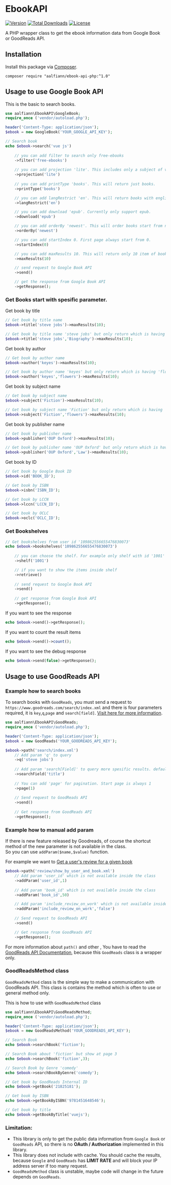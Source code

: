 # EbookAPI
[![Version](https://img.shields.io/badge/stable-1.2.3-green.svg)](https://github.com/aalfiann/ebook-api-php)
[![Total Downloads](https://poser.pugx.org/aalfiann/ebook-api-php/downloads)](https://packagist.org/packages/aalfiann/ebook-api-php)
[![License](https://poser.pugx.org/aalfiann/ebook-api-php/license)](https://github.com/aalfiann/ebook-api-php/blob/HEAD/LICENSE.md)

A PHP wrapper class to get the ebook information data from Google Book or GoodReads API.

## Installation

Install this package via [Composer](https://getcomposer.org/).
```
composer require "aalfiann/ebook-api-php:^1.0"
```


## Usage to use Google Book API

This is the basic to search books.
```php
use aalfiann\EbookAPI\GoogleBook;
require_once ('vendor/autoload.php');

header('Content-Type: application/json');
$ebook = new GoogleBook('YOUR_GOOGLE_API_KEY');

// Search book
echo $ebook->search('vue js')
    
    // you can add filter to search only free-ebooks
    ->filter('free-ebooks')
    
    // you can add projection 'lite'. This includes only a subject of volume and access metadata.
    ->projection('lite')
    
    // you can add printType 'books'. This will return just books.
    ->printType('books')

    // you can add langRestrict 'en'. This will return books with english only.
    ->langRestrict('en')

    // you can add download 'epub'. Currently only support epub.
    ->download('epub')

    // you can add orderBy 'newest'. This will order books start from newest.
    ->orderBy('newest')

    // you can add startIndex 0. First page always start from 0.
    ->startIndex(0)

    // you can add maxResults 10. This will return only 10 item of books. Max value is 40.
    ->maxResults(10)

    // send request to Google Book API
    ->send()

    // get the response from Google Book API
    ->getResponse();
```

### Get Books start with spesific parameter.  

Get book by title  
```php
// Get book by title name
$ebook->title('steve jobs')->maxResults(10);

// Get book by title name 'steve jobs' but only return which is having 'Biography' word in title
$ebook->title('steve jobs','Biography')->maxResults(10);
```

Get book by author
```php
// Get book by author name
$ebook->author('keyes')->maxResults(10);

// Get book by author name 'keyes' but only return which is having 'flowers' word in title
$ebook->author('keyes','flowers')->maxResults(10);
```

Get book by subject name
```php
// Get book by subject name
$ebook->subject('Fiction')->maxResults(10);

// Get book by subject name 'Fiction' but only return which is having 'flowers' word in title
$ebook->subject('Fiction','flowers')->maxResults(10);
```

Get book by publisher name
```php
// Get book by publisher name
$ebook->publisher('OUP Oxford')->maxResults(10);

// Get book by publisher name 'OUP Oxford' but only return which is having 'Law' word in title
$ebook->publisher('OUP Oxford','Law')->maxResults(10);
```

Get book by ID
```php
// Get book by Google Book ID
$ebook->id('BOOK_ID');

// Get book by ISBN
$ebook->isbn('ISBN_ID');

// Get book by LCCN
$ebook->lccn('LCCN_ID');

// Get book by OCLC
$ebook->oclc('OCLC_ID');
```

### Get Bookshelves

```php
// Get bookshelves from user id '109862556655476830073' 
echo $ebook->bookshelves('109862556655476830073')
    
    // you can choose the shelf. For example only shelf with id '1001'
    ->shelf('1001')

    // if you want to show the items inside shelf
    ->retrieve()
    
    // send request to Google Book API
    ->send()
    
    // get response from Google Book API
    ->getResponse();
```

If you want to see the response
```php
echo $ebook->send()->getResponse();
```

If you want to count the result items
```php
echo $ebook->send()->count();
```

If you want to see the debug response
```php
echo $ebook->send(false)->getResponse();
```

## Usage to use GoodReads API
### Example how to search books

To search books with `GoodReads`, you must send a request to `https://www.goodreads.com/search/index.xml` and there is four parameters required, it is `key`,`q`,`page` and `search[field]`.  [Visit here for more information](https://www.goodreads.com/api/index#search.books).  

```php
use aalfiann\EbookAPI\GoodReads;
require_once ('vendor/autoload.php');

header('Content-Type: application/json');
$ebook = new GoodReads('YOUR_GOODREADS_API_KEY');

$ebook->path('search/index.xml')
    // Add param 'q' to query
    ->q('steve jobs')
    
    // Add param 'search[Field]' to query more spesific results. default is 'all'
    ->searchField('title')
    
    // You can add 'page' for pagination. Start page is always 1
    ->page(1)
    
    // Send request to GoodReads API
    ->send()
    
    // Get response from GoodReads API
    ->getResponse();
```

### Example how to manual add param
If there is new feature released by Goodreads, of course the shortcut method of the new parameter is not available in the class.  
So you can use `addParam($name,$value)` function.  

For example we want to [Get a user's review for a given book](https://www.goodreads.com/api/index#review.show_by_user_and_book)  
```php
$ebook->path('review/show_by_user_and_book.xml')
    // Add param 'user_id' which is not available inside the class
    ->addParam('user_id',1)
    
    // Add param 'book_id' which is not available inside the class
    ->addParam('book_id',50)

    // Add param 'include_review_on_work' which is not available inside the class
    ->addParam('include_review_on_work','false')
    
    // Send request to GoodReads API 
    ->send()

    // Get response from GoodReads API
    ->getResponse();
```

For more information about `path()` and other , You have to read the [GoodReads API Documentation](https://www.goodreads.com/api/index), because this `GoodReads` class is a wrapper only.

### GoodReadsMethod class
`GoodReadsMethod` class is the simple way to make a communication with GoodReads API. This class is contains the method which is often to use or general method only.

This is how to use with `GoodReadsMethod` class  
```php
use aalfiann\EbookAPI\GoodReadsMethod;
require_once ('vendor/autoload.php');

header('Content-Type: application/json');
$ebook = new GoodReadsMethod('YOUR_GOODREADS_API_KEY');

// Search Book
echo $ebook->searchBook('fiction');

// Search Book about 'fiction' but show at page 3
echo $ebook->searchBook('fiction',3);

// Search Book by Genre 'comedy'
echo $ebook->searchBookByGenre('comedy');

// Get book by GoodReads Internal ID
echo $ebook->getBook('21825181');

// Get book by ISBN
echo $ebook->getBookByISBN('9781451648546');

// Get book by title
echo $ebook->getBookByTitle('vuejs');
```

### Limitation:
- This library is only to get the public data information from `Google Book` or `GoodReads` API, so there is no **OAuth / Authorization** implemented in this library.
- This library does not include with cache. You should cache the results, because `Google` and `GoodReads` has **LIMIT RATE** and will block your IP address server if too many request.
- `GoodReadsMethod` class is unstable, maybe code will change in the future depends on `GoodReads`.